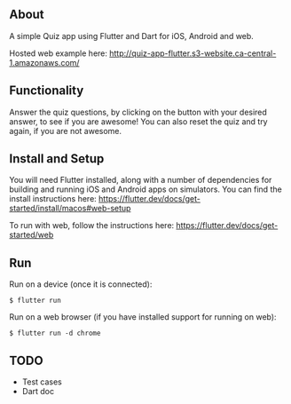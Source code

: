 ## About

A simple Quiz app using Flutter and Dart for iOS, Android and web. 

Hosted web example here: http://quiz-app-flutter.s3-website.ca-central-1.amazonaws.com/

## Functionality

Answer the quiz questions, by clicking on the button with your desired answer, to see if you are awesome! You can also reset the quiz and try again, if you are not awesome.

## Install and Setup

You will need Flutter installed, along with a number of dependencies for building and running iOS and Android apps on simulators. You can find the install instructions here: https://flutter.dev/docs/get-started/install/macos#web-setup

To run with web, follow the instructions here: https://flutter.dev/docs/get-started/web

## Run

Run on a device (once it is connected):

    $ flutter run

Run on a web browser (if you have installed support for running on web):

    $ flutter run -d chrome

## TODO
   - Test cases
   - Dart doc